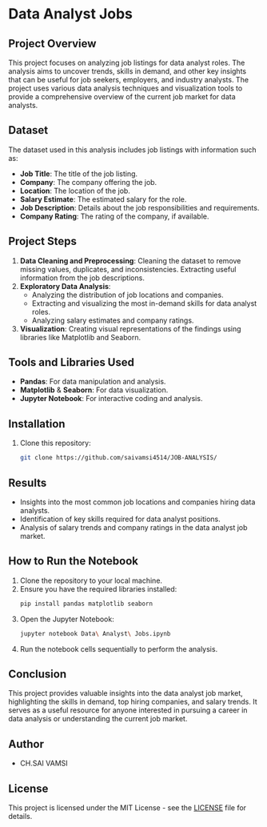 # Data Analyst Jobs

## Project Overview
This project focuses on analyzing job listings for data analyst roles. The analysis aims to uncover trends, skills in demand, and other key insights that can be useful for job seekers, employers, and industry analysts. The project uses various data analysis techniques and visualization tools to provide a comprehensive overview of the current job market for data analysts.

## Dataset
The dataset used in this analysis includes job listings with information such as:
- **Job Title**: The title of the job listing.
- **Company**: The company offering the job.
- **Location**: The location of the job.
- **Salary Estimate**: The estimated salary for the role.
- **Job Description**: Details about the job responsibilities and requirements.
- **Company Rating**: The rating of the company, if available.

## Project Steps
1. **Data Cleaning and Preprocessing**: Cleaning the dataset to remove missing values, duplicates, and inconsistencies. Extracting useful information from the job descriptions.
2. **Exploratory Data Analysis**:
   - Analyzing the distribution of job locations and companies.
   - Extracting and visualizing the most in-demand skills for data analyst roles.
   - Analyzing salary estimates and company ratings.
3. **Visualization**: Creating visual representations of the findings using libraries like Matplotlib and Seaborn.

## Tools and Libraries Used
- **Pandas**: For data manipulation and analysis.
- **Matplotlib** & **Seaborn**: For data visualization.
- **Jupyter Notebook**: For interactive coding and analysis.
## Installation

1. Clone this repository:
   ```bash
   git clone https://github.com/saivamsi4514/JOB-ANALYSIS/
   ```

## Results
- Insights into the most common job locations and companies hiring data analysts.
- Identification of key skills required for data analyst positions.
- Analysis of salary trends and company ratings in the data analyst job market.

## How to Run the Notebook
1. Clone the repository to your local machine.
2. Ensure you have the required libraries installed:
    ```bash
    pip install pandas matplotlib seaborn
    ```
3. Open the Jupyter Notebook:
    ```bash
    jupyter notebook Data\ Analyst\ Jobs.ipynb
    ```
4. Run the notebook cells sequentially to perform the analysis.

## Conclusion
This project provides valuable insights into the data analyst job market, highlighting the skills in demand, top hiring companies, and salary trends. It serves as a useful resource for anyone interested in pursuing a career in data analysis or understanding the current job market.

## Author
- CH.SAI VAMSI

## License
This project is licensed under the MIT License - see the [LICENSE](LICENSE) file for details.
